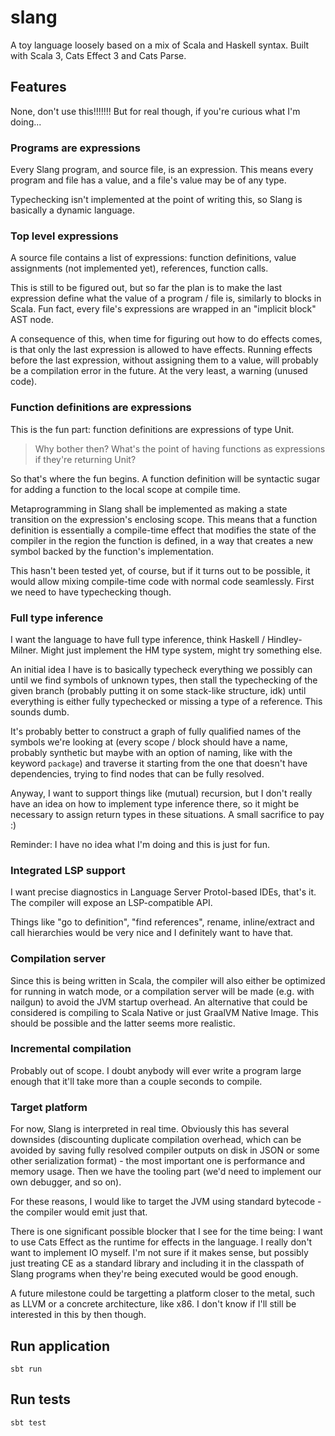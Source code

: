 # slang

A toy language loosely based on a mix of Scala and Haskell syntax. Built with Scala 3, Cats Effect 3 and Cats Parse.

## Features

None, don't use this!!!!!!! But for real though, if you're curious what I'm doing...

### Programs are expressions

Every Slang program, and source file, is an expression. This means every program and file has a value, and a file's value may be of any type.

Typechecking isn't implemented at the point of writing this, so Slang is basically a dynamic language.

### Top level expressions

A source file contains a list of expressions: function definitions, value assignments (not implemented yet), references, function calls.

This is still to be figured out, but so far the plan is to make the last expression define what the value of a program / file is,
similarly to blocks in Scala. Fun fact, every file's expressions are wrapped in an "implicit block" AST node.

A consequence of this, when time for figuring out how to do effects comes, is that only the last expression is allowed to have effects.
Running effects before the last expression, without assigning them to a value, will probably be a compilation error in the future.
At the very least, a warning (unused code).

### Function definitions are expressions

This is the fun part: function definitions are expressions of type Unit.

> Why bother then? What's the point of having functions as expressions if they're returning Unit?

So that's where the fun begins. A function definition will be syntactic sugar for adding a function to the local scope at compile time.

Metaprogramming in Slang shall be implemented as making a state transition on the expression's enclosing scope. This means that
a function definition is essentially a compile-time effect that modifies the state of the compiler in the region the function is defined,
in a way that creates a new symbol backed by the function's implementation.

This hasn't been tested yet, of course, but if it turns out to be possible, it would allow mixing compile-time code with normal code seamlessly.
First we need to have typechecking though.

### Full type inference

I want the language to have full type inference, think Haskell / Hindley-Milner. Might just implement the HM type system, might try something else.

An initial idea I have is to basically typecheck everything we possibly can until we find symbols of unknown types,
then stall the typechecking of the given branch (probably putting it on some stack-like structure, idk)
until everything is either fully typechecked or missing a type of a reference. This sounds dumb.

It's probably better to construct a graph of fully qualified names of the symbols we're looking at
(every scope / block should have a name, probably synthetic but maybe with an option of naming, like with the keyword `package`)
and traverse it starting from the one that doesn't have dependencies, trying to find nodes that can be fully resolved.

Anyway, I want to support things like (mutual) recursion, but I don't really have an idea on how to implement type inference there,
so it might be necessary to assign return types in these situations. A small sacrifice to pay :)

Reminder: I have no idea what I'm doing and this is just for fun.

### Integrated LSP support

I want precise diagnostics in Language Server Protol-based IDEs, that's it. The compiler will expose an LSP-compatible API.

Things like "go to definition", "find references", rename, inline/extract and call hierarchies would be very nice and I definitely want to have that.

### Compilation server

Since this is being written in Scala, the compiler will also either be optimized for running in watch mode,
or a compilation server will be made (e.g. with nailgun) to avoid the JVM startup overhead.
An alternative that could be considered is compiling to Scala Native or just GraalVM Native Image. This should be possible and the latter seems more realistic.

### Incremental compilation

Probably out of scope. I doubt anybody will ever write a program large enough that it'll take more than a couple seconds to compile.

### Target platform

For now, Slang is interpreted in real time. Obviously this has several downsides (discounting duplicate compilation overhead, which can be avoided by saving
fully resolved compiler outputs on disk in JSON or some other serialization format) - the most important one is performance and memory usage.
Then we have the tooling part (we'd need to implement our own debugger, and so on).

For these reasons, I would like to target the JVM using standard bytecode - the compiler would emit just that.

There is one significant possible blocker that I see for the time being: I want to use Cats Effect as the runtime for effects in the language.
I really don't want to implement IO myself.
I'm not sure if it makes sense, but possibly just treating CE as a standard library and including it in the classpath of Slang programs when they're being executed
would be good enough.

A future milestone could be targetting a platform closer to the metal, such as LLVM or a concrete architecture, like x86.
I don't know if I'll still be interested in this by then though.

## Run application

```shell
sbt run
```

## Run tests

```shell
sbt test
```
